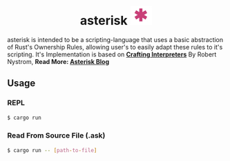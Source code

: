 # <div align="center"> asterisk <img src="./doc/asterisk.png" width=50 alt="astr-img"></img></div>
asterisk is intended to be a scripting-language that uses a basic abstraction of Rust's Ownership Rules, allowing user's to easily adapt these rules to it's scripting. 
It's Implementation is based on <strong><a href="https://craftinginterpreters.com/">Crafting Interpreters</a></strong> By Robert Nystrom,
<strong>Read More: <a href="https://hungry-air-4cc.notion.site/asterisk-9f7c790a9e914b6699bb9da3221f9d6d">Asterisk Blog</a></strong>

## Usage

### REPL

```bash
$ cargo run
```

### Read From Source File (.ask)

```bash
$ cargo run -- [path-to-file]
```
